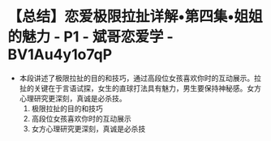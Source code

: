 # 【总结】恋爱极限拉扯详解•第四集•姐姐的魅力 - P1 - 斌哥恋爱学 - BV1Au4y1o7qP

-   本段讲述了极限拉扯的目的和技巧，通过高段位女孩喜欢你时的互动展示。拉扯的关键在于言语试探，女生的直球打法具有魅力，男生要保持神秘感。女方心理研究更深刻，真诚是必杀技。
    1.  极限拉扯的目的和技巧
    2.  高段位女孩喜欢你时的互动展示
    3.  女方心理研究更深刻，真诚是必杀技